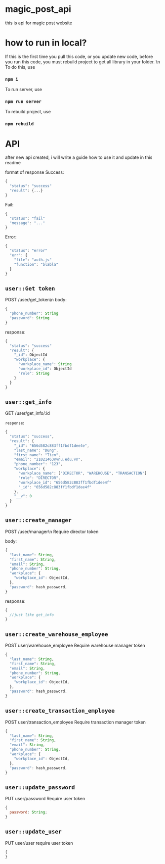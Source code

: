 # magic_post_api

this is api for magic post website

# how to run in local?

If this is the first time you pull this code, or you update new code, before you run this code, you must rebuild project to get all library in your folder. \n
To do this, use

### `npm i`

To run server, use

### `npm run server`

To rebuild project, use

### `npm rebuild`

# API

after new api created, i will write a guide how to use it and update in this readme

format of response
Success:

```javascript
{
  "status": "success"
  "result": {...}
}
```

Fail:

```javascript
{
  "status": "fail"
  "message": "..."
}
```

Error:

```javascript
{
  "status": "error"
  "err": {
    "file": "auth.js"
    "function": "blabla"
  }
}
```

## `user::Get token`

POST /user/get_token\n
body:

```javascript
{
  "phone_number": String
  "password": String
}
```

response:

```javascript
{
  "status": "success"
  "result": {
    "_id": ObjectId
    "workplace": {
      "workplace_name": String
      "workplace_id": ObjectId
      "role": String
    }
  }
}
```

## `user::get_info`

GET /user/get_info/:id

`response`:

```javascript
{
  "status": "success",
  "result": {
    "_id": "656d582c883ff1fbdf1dee4e",
    "last_name": "Dung",
    "first_name": "Tien",
    "email": "21021463@vnu.edu.vn",
    "phone_number": "123",
    "workplace": {
      "workplace_name": ["DIRECTOR", "WAREHOUSE", "TRANSACTION"]
      "role": "DIRECTOR",
      "workplace_id": "656d582c883ff1fbdf1dee4f"
      "_id": "656d582c883ff1fbdf1dee4f"
    },
    "__v": 0
  }
}
```

## `user::create_manager`

POST /user/manager\n
Require director token

body:

```javascript
{
  "last_name": String,
  "first_name": String,
  "email": String,
  "phone_number": String,
  "workplace": {
    "workplace_id": ObjectId,
  },
  "password": hash_password,
}
```

response:

```javascript
{
  //just like get_info
}
```

## `user::create_warehouse_employee`

POST user/warehouse_employee
Require warehouse manager token

```javascript
{
  "last_name": String,
  "first_name": String,
  "email": String,
  "phone_number": String,
  "workplace": {
    "workplace_id": ObjectId,
  },
  "password": hash_password,
}
```

## `user::create_transaction_employee`

POST user/transaction_employee
Require transaction manager token

```javascript
{
  "last_name": String,
  "first_name": String,
  "email": String,
  "phone_number": String,
  "workplace": {
    "workplace_id": ObjectId,
  },
  "password": hash_password,
}
```

## `user::update_password`

PUT user/password
Require user token

```javascript
{
  password: String;
}
```

## `user::update_user`

PUT user/user
require user token

```javascript
{
}
```
